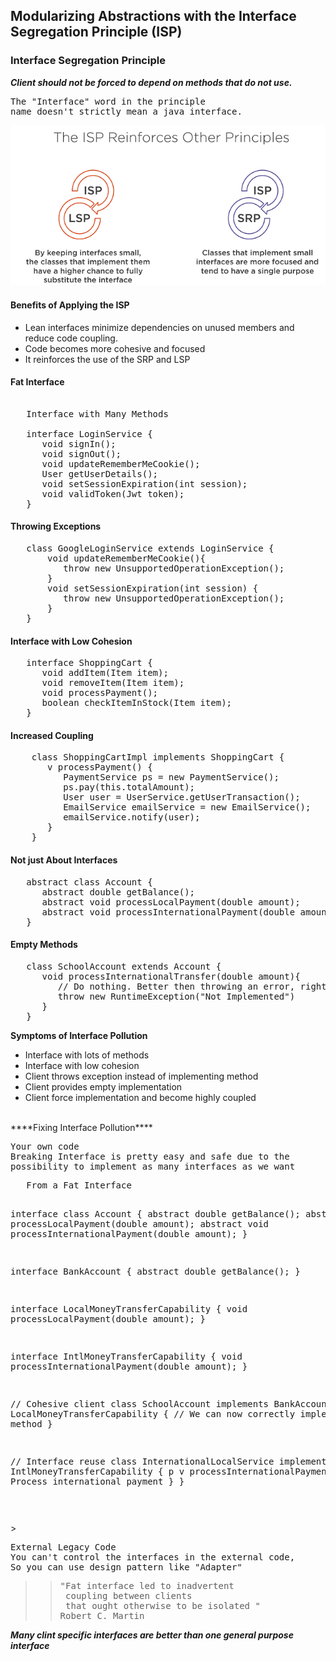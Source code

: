 ## Modularizing Abstractions with the Interface Segregation Principle (ISP)
### Interface Segregation Principle
***Client should not be forced to depend on methods that do not use.***
<pre>
The "Interface" word in the principle
name doesn't strictly mean a java interface.
</pre>
![](images/isp.png)
#### Benefits of Applying the ISP
* Lean interfaces minimize dependencies on unused members and reduce code coupling.
* Code becomes more cohesive and focused
* It reinforces the use of the SRP and LSP
#### Fat Interface
<pre>
   
   Interface with Many Methods

   interface LoginService {
      void signIn();
      void signOut();
      void updateRememberMeCookie();
      User getUserDetails();
      void setSessionExpiration(int session);
      void validToken(Jwt token);
   }
</pre>
#### Throwing Exceptions
<pre>
   class GoogleLoginService extends LoginService {
       void updateRememberMeCookie(){
          throw new UnsupportedOperationException();
       }
       void setSessionExpiration(int session) {
          throw new UnsupportedOperationException();
       }
   }
</pre>
#### Interface with Low Cohesion
<pre>
   interface ShoppingCart {
      void addItem(Item item);
      void removeItem(Item item);
      void processPayment();
      boolean checkItemInStock(Item item);
   }
</pre>
#### Increased Coupling
<pre>
    class ShoppingCartImpl implements ShoppingCart {
       v processPayment() {
          PaymentService ps = new PaymentService();
          ps.pay(this.totalAmount);
          User user = UserService.getUserTransaction();
          EmailService emailService = new EmailService();
          emailService.notify(user);
       }
    }
</pre>
#### Not just About Interfaces
<pre>
   abstract class Account {
      abstract double getBalance();
      abstract void processLocalPayment(double amount);
      abstract void processInternationalPayment(double amount);
   }
</pre>
#### Empty Methods
<pre>
   class SchoolAccount extends Account {
      void processInternationalTransfer(double amount){ 
         // Do nothing. Better then throwing an error, right?
         throw new RuntimeException("Not Implemented")
      }
   }
</pre>
****Symptoms of Interface Pollution****
* Interface with lots of methods
* Interface with low cohesion
* Client throws exception instead of implementing method
* Client provides empty implementation
* Client force implementation and become highly coupled
<br>
****Fixing Interface Pollution****
<pre>
Your own code
Breaking Interface is pretty easy and safe due to the
possibility to implement as many interfaces as we want
</pre>
<pre>
   From a Fat Interface

   interface class Account {
      abstract double getBalance();
      abstract void processLocalPayment(double amount);
      abstract void processInternationalPayment(double amount);
   }

   interface BankAccount {
      abstract double getBalance();
   }

   interface LocalMoneyTransferCapability {
      void processLocalPayment(double amount);
   }
 
   interface IntlMoneyTransferCapability {
      void processInternationalPayment(double amount);
   }

   // Cohesive client
   class SchoolAccount implements BankAccount, LocalMoneyTransferCapability {
      // We can now correctly implement all the method
   }

   // Interface reuse
   class InternationalLocalService implements IntlMoneyTransferCapability {
      p v processInternationalPayment() {
         // Process international payment
      }
   }

</pre>>
<pre>
External Legacy Code
You can't control the interfaces in the external code,
So you can use design pattern like "Adapter"
</pre>


>><pre>"Fat interface led to inadvertent <br> coupling between clients <br> that ought otherwise to be isolated "<br>Robert C. Martin</pre>
***Many clint specific interfaces are better than one general purpose interface***
